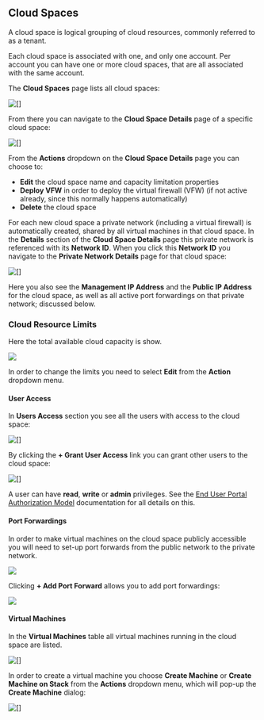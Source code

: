 ## Cloud Spaces

A cloud space is logical grouping of cloud resources, commonly referred to as a tenant.

Each cloud space is associated with one, and only one account. Per account you can have one or more cloud spaces, that are all associated with the same account.

The **Cloud Spaces** page lists all cloud spaces:

![[]](CloudSpaces.png)

From there you can navigate to the **Cloud Space Details** page of a specific cloud space:

![[]](CloudSpaceDetails.png)

From the **Actions** dropdown on the **Cloud Space Details** page you can choose to:
- **Edit** the cloud space name and capacity limitation properties
- **Deploy VFW** in order to deploy the virtual firewall (VFW) (if not active already, since this normally happens automatically)
- **Delete** the cloud space

For each new cloud space a private network (including a virtual firewall) is automatically created, shared by all virtual machines in that cloud space. In the **Details** section of the **Cloud Space Details** page this private network is referenced with its **Network ID**. When you click this **Network ID** you navigate to the **Private Network Details** page for that cloud space:

![[]](PrivateNetworkDetails.png)

Here you also see the **Management IP Address** and the **Public IP Address** for the cloud space, as well as all active port forwardings on that private network; discussed below.


### Cloud Resource Limits

Here the total available cloud capacity is show.

![](CloudResourceLimits.png)

In order to change the limits you need to select **Edit** from the **Action** dropdown menu.


#### User Access

In **Users Access** section you see all the users with access to the cloud space:

![[]](UsersAccess.png)

By clicking the **+ Grant User Access** link you can grant other users to the cloud space:

![[]](GrantUserAccess.png)

A user can have **read**, **write** or **admin** privileges. See the [End User Portal Authorization Model](../EndUserPortal/Authorization/AuthorizationModel.md) documentation for all details on this.


#### Port Forwardings

In order to make virtual machines on the cloud space publicly accessible you will need to set-up port forwards from the public network to the private network.

![](PortForwardings.png)

Clicking **+ Add Port Forward** allows you to add port forwardings:

![](CreatePortForwardings.png)


#### Virtual Machines

In the **Virtual Machines** table all virtual machines running in the cloud space are listed.

![[]](VirtualMachines.png)

In order to create a virtual machine you choose **Create Machine** or **Create Machine on Stack** from the **Actions** dropdown menu, which will pop-up the **Create Machine** dialog:

![[]](CreateMachine.png)
